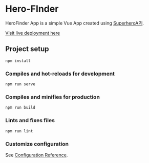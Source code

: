 # Hero-FInder

HeroFinder App is a simple Vue App created using [SuperheroAPI](https://superheroapi.com/).

[Visit live deployment here](https://glowrare.github.io/Hero-FInder/)

## Project setup

```
npm install
```

### Compiles and hot-reloads for development

```
npm run serve
```

### Compiles and minifies for production

```
npm run build
```

### Lints and fixes files

```
npm run lint
```

### Customize configuration

See [Configuration Reference](https://cli.vuejs.org/config/).
